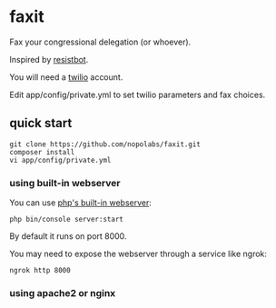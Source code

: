 faxit
=====

Fax your congressional delegation (or whoever).

Inspired by [resistbot](resistbot.io).

You will need a [twilio](https://www.twilio.com) account.

Edit app/config/private.yml to set twilio parameters and fax choices.

## quick start

```
git clone https://github.com/nopolabs/faxit.git
composer install
vi app/config/private.yml
```

### using built-in webserver

You can use [php's built-in webserver](http://symfony.com/doc/current/setup/built_in_web_server.html):

```
php bin/console server:start
```

By default it runs on port 8000.

You may need to expose the webserver through a service like ngrok:

```
ngrok http 8000
```

### using apache2 or nginx

